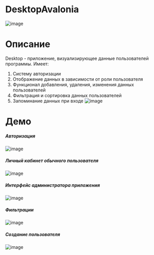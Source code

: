 # DesktopAvalonia
![image](https://github.com/user-attachments/assets/5dd47f95-32a0-47cf-a601-90c763ceafee)
# Описание
Desktop - приложение, визуализирующее данные пользователей программы. Имеет:
1. Систему авторизации
2. Отображение данных в зависимости от роли пользователя
3. Функционал добавления, удаления, изменения данных пользователей
4. Фильтрация и сортировка данных пользователей
5. Запоминание данных при входе
![image](https://github.com/user-attachments/assets/3673fe08-0594-4016-8091-a82556ea020f)
# Демо
##### Авторизация
![image](https://github.com/user-attachments/assets/12e68744-afb1-474f-8264-1412bdd374aa)
##### Личный кабинет обычного пользователя
![image](https://github.com/user-attachments/assets/78aa3f73-bfd6-49a6-b093-fa768cbf352a)
##### Интерфейс администратора приложения
![image](https://github.com/user-attachments/assets/cfcc51fd-e386-4ba7-80b3-3b5943a6b016)
##### Фильтрации
![image](https://github.com/user-attachments/assets/33ed1eeb-1f4e-45d9-97ba-321a1f7c3cf8)
##### Создание пользователя 
![image](https://github.com/user-attachments/assets/0f72bcb9-c5b7-43a0-b8ed-630d9b13a564)

